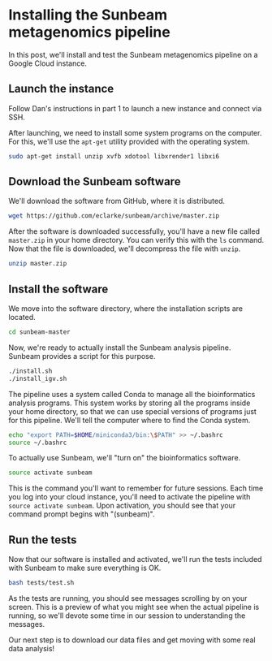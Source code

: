 # Installing the Sunbeam metagenomics pipeline

In this post, we'll install and test the Sunbeam metagenomics pipeline
on a Google Cloud instance.

## Launch the instance 

Follow Dan's instructions in part 1 to launch a new instance and
connect via SSH.

After launching, we need to install some system programs on the
computer.  For this, we'll use the `apt-get` utility provided with the
operating system.

```bash
sudo apt-get install unzip xvfb xdotool libxrender1 libxi6
```

## Download the Sunbeam software

We'll download the software from GitHub, where it is distributed.

```bash
wget https://github.com/eclarke/sunbeam/archive/master.zip
```

After the software is downloaded successfully, you'll have a new file
called `master.zip` in your home directory.  You can verify this with
the `ls` command. Now that the file is downloaded, we'll decompress
the file with `unzip`.

```bash
unzip master.zip
```

## Install the software

We move into the software directory, where the installation scripts
are located.

```bash
cd sunbeam-master
```

Now, we're ready to actually install the Sunbeam analysis pipeline.
Sunbeam provides a script for this purpose.

```bash
./install.sh
./install_igv.sh
```

The pipeline uses a system called Conda to manage all the
bioinformatics analysis programs. This system works by storing all the
programs inside your home directory, so that we can use special
versions of programs just for this pipeline. We'll tell the computer
where to find the Conda system.

```bash
echo "export PATH=$HOME/miniconda3/bin:\$PATH" >> ~/.bashrc
source ~/.bashrc
```

To actually use Sunbeam, we'll "turn on" the bioinformatics software.

```bash
source activate sunbeam
```

This is the command you'll want to remember for future sessions.  Each
time you log into your cloud instance, you'll need to activate the
pipeline with `source activate sunbeam`.  Upon activation, you should
see that your command prompt begins with "(sunbeam)".

## Run the tests

Now that our software is installed and activated, we'll run the tests
included with Sunbeam to make sure everything is OK.

```bash
bash tests/test.sh
```

As the tests are running, you should see messages scrolling by on your
screen. This is a preview of what you might see when the actual
pipeline is running, so we'll devote some time in our session to
understanding the messages.

Our next step is to download our data files and get moving with some
real data analysis!
